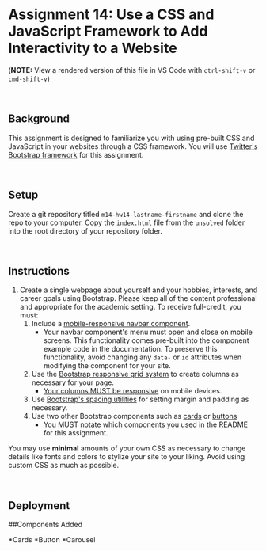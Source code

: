 # Assignment 14: Use a CSS and JavaScript Framework to Add Interactivity to a Website

(**NOTE:** View a rendered version of this file in VS Code with `ctrl-shift-v` or `cmd-shift-v`)

&nbsp;
## Background

This assignment is designed to familiarize you with using pre-built CSS and JavaScript in your websites through a CSS framework. You will use [Twitter's Bootstrap framework](https://getbootstrap.com/docs/5.1/getting-started/introduction/) for this assignment.

&nbsp;
## Setup

Create a git repository titled `m14-hw14-lastname-firstname` and clone the repo to your computer. Copy the `index.html` file from the `unsolved` folder into the root directory of your repository folder.

&nbsp;
## Instructions

1. Create a single webpage about yourself and your hobbies, interests, and career goals using Bootstrap. Please keep all of the content professional and appropriate for the academic setting. To receive full-credit, you must:
    1. Include a [mobile-responsive navbar component](https://getbootstrap.com/docs/5.1/components/navbar/).
        * Your navbar component's menu must open and close on mobile screens. This functionality comes pre-built into the component example code in the documentation. To preserve this functionality, avoid changing any `data-` or `id` attributes when modifying the component for your site. 
    1. Use the [Bootstrap responsive grid system](https://getbootstrap.com/docs/5.1/layout/grid/) to create columns as necessary for your page.
        * [Your columns MUST be responsive](https://getbootstrap.com/docs/5.1/layout/grid/#responsive-classes) on mobile devices.
    1. Use [Bootstrap's spacing utilities](https://getbootstrap.com/docs/5.1/utilities/spacing/) for setting margin and padding as necessary.
    1. Use two other Bootstrap components such as [cards](https://getbootstrap.com/docs/5.1/components/card/) or [buttons](https://getbootstrap.com/docs/5.1/components/buttons/)
        * You MUST notate which components you used in the README for this assignment.

You may use **minimal** amounts of your own CSS as necessary to change details like fonts and colors to stylize your site to your liking. Avoid using custom CSS as much as possible.

&nbsp;
## Deployment


##Components Added

*Cards
*Button
*Carousel
